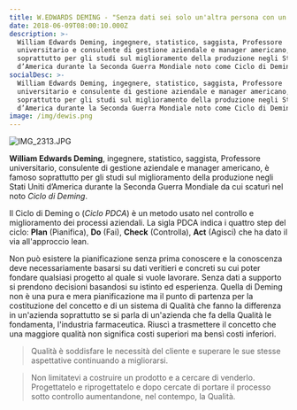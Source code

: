 ```yaml
---
title: W.EDWARDS DEMING - "Senza dati sei solo un'altra persona con un'opinione"
date: 2018-06-09T08:00:10.000Z
description: >-
  William Edwards Deming, ingegnere, statistico, saggista, Professore
  universitario e consulente di gestione aziendale e manager americano, famoso
  soprattutto per gli studi sul miglioramento della produzione negli Stati Uniti
  d’America durante la Seconda Guerra Mondiale noto come Ciclo di Deming.
socialDesc: >-
  William Edwards Deming, ingegnere, statistico, saggista, Professore
  universitario e consulente di gestione aziendale e manager americano, famoso
  soprattutto per gli studi sul miglioramento della produzione negli Stati Uniti
  d’America durante la Seconda Guerra Mondiale noto come Ciclo di Deming.
image: /img/dewis.png
---
```

![IMG_2313.JPG](/img/dewis.png)

**William Edwards Deming**, ingegnere, statistico, saggista, Professore universitario, consulente di gestione aziendale e manager americano, è famoso soprattutto per gli studi sul miglioramento della produzione negli Stati Uniti d’America durante la Seconda Guerra Mondiale da cui scaturì nel noto _Ciclo di Deming_.

Il Ciclo di Deming o (_Ciclo PDCA_) è un metodo usato nel controllo e miglioramento dei processi aziendali. La sigla PDCA indica i quattro step del ciclo: **Plan** (Pianifica), **Do** (Fai), **Check** (Controlla), **Act** (Agisci) che ha dato il via all'approccio lean.

Non può esistere la pianificazione senza prima conoscere e la conoscenza deve necessariamente basarsi su dati veritieri e concreti su cui poter fondare qualsiasi progetto al quale si vuole lavorare. Senza dati a supporto si prendono decisioni basandosi su istinto ed esperienza. Quella di Deming non è una pura e mera pianificazione ma il punto di partenza per la costituzione del concetto e di un sistema di Qualità che fanno la differenza in un'azienda soprattutto se si parla di un'azienda che fa della Qualità le fondamenta, l'industria farmaceutica. Riuscì a trasmettere il concetto che una maggiore qualità non significa costi superiori ma bensì costi inferiori.

> Qualità è soddisfare le necessità del cliente e superare le sue stesse aspettative continuando a migliorarsi.



> Non limitatevi a costruire un prodotto e a cercare di venderlo. Progettatelo e riprogettatelo e dopo cercate di portare il processo sotto controllo aumentandone, nel contempo, la Qualità.
